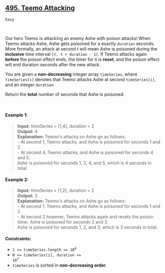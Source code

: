 

## [495. Teemo Attacking](https://leetcode.com/problems/teemo-attacking/description/)

<code>Easy</code>

<br>

Our hero Teemo is attacking an enemy Ashe with poison attacks! When Teemo attacks Ashe, Ashe gets poisoned for a exactly <code>duration</code> seconds. More formally, an attack at second t will mean Ashe is poisoned during the __inclusive__ time interval <code>[t, t + duration - 1]</code>. If Teemo attacks again __before__ the poison effect ends, the timer for it is __reset__, and the poison effect will end duration seconds after the new attack.

You are given a __non-decreasing__ integer array <code>timeSeries</code>, where <code>timeSeries[i]</code> denotes that Teemo attacks Ashe at second <code>timeSeries[i]</code>, and an integer <code>duration</code>.

Return the __total__ number of seconds that Ashe is poisoned.

<br>

#### Example 1:

> __Input:__ timeSeries = [1,4], duration = 2  
> __Output:__ 4  
> __Explanation:__ Teemo's attacks on Ashe go as follows: <br>- At second 1, Teemo attacks, and Ashe is poisoned for seconds 1 and 2.<br> - At second 4, Teemo attacks, and Ashe is poisoned for seconds 4 and 5.<br> Ashe is poisoned for seconds 1, 2, 4, and 5, which is 4 seconds in total.

#### Example 2:

> __Input:__ timeSeries = [1,2], duration = 2  
> __Output:__ 3  
> __Explanation:__ Teemo's attacks on Ashe go as follows:<br>- At second 1, Teemo attacks, and Ashe is poisoned for seconds 1 and 2.<br>- At second 2 however, Teemo attacks again and resets the poison timer. Ashe is poisoned for seconds 2 and 3.<br>Ashe is poisoned for seconds 1, 2, and 3, which is 3 seconds in total.
 

#### Constraints:

- <code>1 <= timeSeries.length <= 10<sup>4</sup></code>
- <code>0 <= timeSeries[i], duration <= 10<sup>7</sup></code>
- <code>timeSeries</code> is sorted in __non-decreasing order__.
